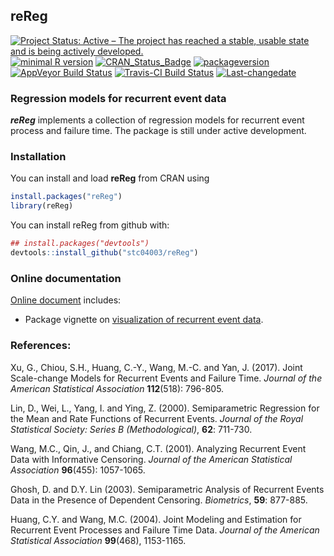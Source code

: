 
**reReg**
---------

[![Project Status: Active – The project has reached a stable, usable state and is being actively developed.](http://www.repostatus.org/badges/latest/active.svg)](http://www.repostatus.org/#active) [![minimal R version](https://img.shields.io/badge/R%3E%3D-3.4.0-6666ff.svg)](https://cran.r-project.org/) [![CRAN\_Status\_Badge](http://www.r-pkg.org/badges/version/reReg)](https://cran.r-project.org/package=reReg) [![packageversion](https://img.shields.io/badge/Package%20version-1.1.5-orange.svg?style=flat-square)](commits/master) [![AppVeyor Build Status](https://ci.appveyor.com/api/projects/status/github/stc04003/reReg?branch=master&svg=true)](https://ci.appveyor.com/project/stc04003/reReg) [![Travis-CI Build Status](https://travis-ci.org/stc04003/reReg.svg?branch=master)](https://travis-ci.org/stc04003/reReg) [![Last-changedate](https://img.shields.io/badge/last%20change-2018--08--12-yellowgreen.svg)](/commits/master) <!-- [![Build Status](https://travis-ci.org/user/pkg.svg?branch=master)](https://travis-ci.org/user/pkg) --> <!-- README.md is generated from README.Rmd. Please edit that file -->

### Regression models for recurrent event data

***reReg*** implements a collection of regression models for recurrent event process and failure time. The package is still under active development.

### Installation

You can install and load **reReg** from CRAN using

``` r
install.packages("reReg")
library(reReg)
```

You can install reReg from github with:

``` r
## install.packages("devtools")
devtools::install_github("stc04003/reReg")
```

### Online documentation

[Online document](https://www.sychiou.com/reReg/index.html) includes:

-   Package vignette on [visualization of recurrent event data](https://www.sychiou.com/reReg/articles/reReg-plots.html).

### References:

Xu, G., Chiou, S.H., Huang, C.-Y., Wang, M.-C. and Yan, J. (2017). Joint Scale-change Models for Recurrent Events and Failure Time. *Journal of the American Statistical Association* **112**(518): 796-805.

Lin, D., Wei, L., Yang, I. and Ying, Z. (2000). Semiparametric Regression for the Mean and Rate Functions of Recurrent Events. *Journal of the Royal Statistical Society: Series B (Methodological)*, **62**: 711-730.

Wang, M.C., Qin, J., and Chiang, C.T. (2001). Analyzing Recurrent Event Data with Informative Censoring. *Journal of the American Statistical Association* **96**(455): 1057-1065.

Ghosh, D. and D.Y. Lin (2003). Semiparametric Analysis of Recurrent Events Data in the Presence of Dependent Censoring. *Biometrics*, **59**: 877-885.

Huang, C.Y. and Wang, M.C. (2004). Joint Modeling and Estimation for Recurrent Event Processes and Failure Time Data. *Journal of the American Statistical Association* **99**(468), 1153-1165.
